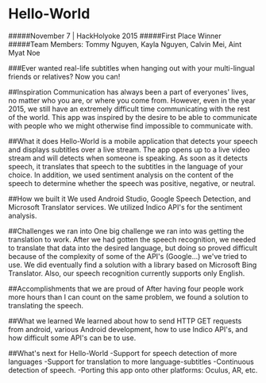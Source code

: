 # Hello-World
#####November 7 | HackHolyoke 2015
#####First Place Winner
#####Team Members: Tommy Nguyen, Kayla Nguyen, Calvin Mei, Aint Myat Noe

###Ever wanted real-life subtitles when hanging out with your multi-lingual friends or relatives? Now you can!

##Inspiration
Communication has always been a part of everyones' lives, no matter who you are, or where you come from. However, even in the year 2015, we still have an extremely difficult time communicating with the rest of the world. This app was inspired by the desire to be able to communicate with people who we might otherwise find impossible to communicate with.

##What it does
Hello-World is a mobile application that detects your speech and displays subtitles over a live stream. The app opens up to a live video stream and will detects when someone is speaking. As soon as it detects speech, it translates that speech to the subtitles in the language of your choice. In addition, we used sentiment analysis on the content of the speech to determine whether the speech was positive, negative, or neutral.

##How we built it
We used Android Studio, Google Speech Detection, and Microsoft Translator services. We utilized Indico API's for the sentiment analysis.

##Challenges we ran into
One big challenge we ran into was getting the translation to work. After we had gotten the speech recognition, we needed to translate that data into the desired language, but doing so proved difficult because of the complexity of some of the API's (Google...) we've tried to use. We did eventually find a solution with a library based on Microsoft Bing Translator. Also, our speech recognition currently supports only English.

##Accomplishments that we are proud of
After having four people work more hours than I can count on the same problem, we found a solution to translating the speech. 

##What we learned
We learned about how to send HTTP GET requests from android, various Android development, how to use Indico API's, and how difficult some API's can be to use.

##What's next for Hello-World
-Support for speech detection of more languages 
-Support for translation to more language-subtitles 
-Continuous detection of speech. 
-Porting this app onto other platforms: Oculus, AR, etc.
